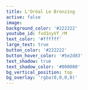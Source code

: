 ```yaml
---
title: L'Oréal Le Bronzing
active: false
image:
background_color: '#222222'
youtube_id: fxd1nyVf_rM
text_color: '#ffffff'
large_text: true
button_color: '#222222'
button_hover_color: '#5e2d83'
text_shadow: true
text_shadow_color: '#000000'
bg_vertical_position: top
bg_overlay: 'rgba(0,0,0,0)'
---
```


